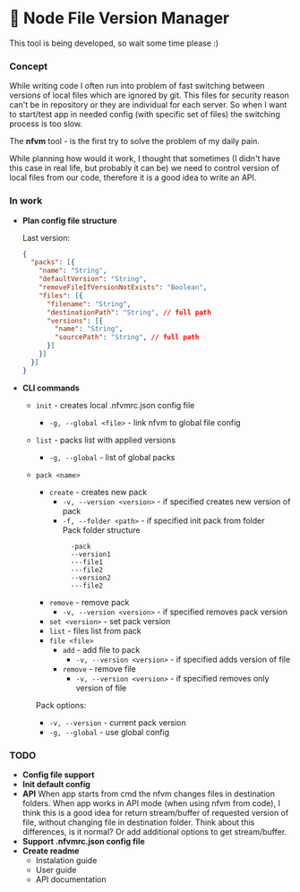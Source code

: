 # :traffic_light: Node File Version Manager

This tool is being developed, so wait some time please :)
### Concept

While writing code I often run into problem of fast switching between versions of local files which are ignored by git. This files for security reason can't be in repository or they are individual for each server.
So when I want to start/test app in needed config (with specific set of files) the switching process is too slow.

The **nfvm** tool - is the first try to solve the problem of my daily pain.

While planning how would it work, I thought that sometimes (I didn't have this case in real life, but probably it can be) we need to control version of local files from our code, therefore it is a good idea to write an API. 

### In work

- **Plan config file structure**

  Last version:
  ```json
  {
    "packs": [{
      "name": "String",
      "defaultVersion": "String",
      "removeFileIfVersionNotExists": "Boolean",
      "files": [{
        "filename": "String",
        "destinationPath": "String", // full path
        "versions": [{
          "name": "String",
          "sourcePath": "String", // full path
        }]
      }]
    }]
  }
  ```
- **CLI commands**
  - `init` - creates local .nfvmrc.json config file
    - `-g, --global <file>` - link nfvm to global file config
  - `list` - packs list with applied versions
    - `-g, --global` - list of global packs
  - `pack <name>`
    - `create` - creates new pack
      - `-v, --version <version>` - if specified creates new version of pack
      - `-f, --folder <path>` - if specified init pack from folder  
        Pack folder structure
        ```
          -pack
          --version1
          ---file1
          ---file2
          --version2
          ---file2
        ```
    - `remove` - remove pack
      - `-v, --version <version>` - if specified removes pack version
    - `set <version>` - set pack version
    - `list` - files list from pack
    - `file <file>`
      - `add` - add file to pack
        - `-v, --version <version>` - if specified adds version of file
      - `remove` - remove file
        - `-v, --version <version>` - if specified removes only version of file

    Pack options:
    - `-v, --version` - current pack version
    - `-g, --global` - use global config
### TODO
- **Config file support**
- **Init default config**
- **API**
  When app starts from cmd the nfvm changes files in destination folders.
  When app works in API mode (when using nfvm from code), I think this is a good idea for return stream/buffer of requested version of file, without changing file in destination folder.
  Think about this differences, is it normal? Or add additional options to get stream/buffer.
- **Support .nfvmrc.json config file**
- **Create readme**
  - Instalation guide
  - User guide
  - API documentation
  